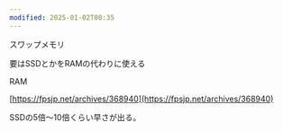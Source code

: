 ```yaml
---
modified: 2025-01-02T00:35
---
```

  

スワップメモリ

要はSSDとかをRAMの代わりに使える

  

RAM

[https://fpsjp.net/archives/368940](https://fpsjp.net/archives/368940)

SSDの5倍〜10倍くらい早さが出る。